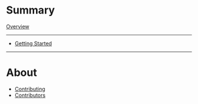 # Summary

[Overview](README.md)

______________________________________________________________________

- [Getting Started](getting-started.md)

______________________________________________________________________

# About

- [Contributing](contributing.md)
- [Contributors](contributors.md)
